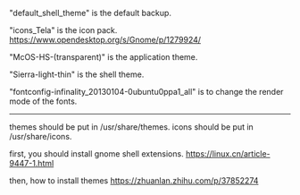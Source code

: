 "default_shell_theme" is the default backup.

"icons_Tela" is the icon pack.
https://www.opendesktop.org/s/Gnome/p/1279924/

"McOS-HS-(transparent)" is the application theme. 

"Sierra-light-thin" is the shell theme.

"fontconfig-infinality_20130104-0ubuntu0ppa1_all" is to change the render mode of the fonts.
****
themes should be put in /usr/share/themes.
icons should be put in /usr/share/icons.

first, you should install gnome shell extensions.
https://linux.cn/article-9447-1.html

then, how to install themes
https://zhuanlan.zhihu.com/p/37852274

